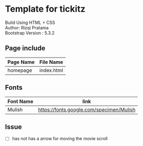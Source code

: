 # Template for tickitz

Build Using HTML + CSS  
Author: Rizqi Pratama  
Bootstrap Version : 5.3.2

## Page include  

**Page Name** | **File Name**
--------------|--------------
homepage      | index.html

## Fonts

**Font Name** | link
--------------|--------------
Mulish        | <https://fonts.google.com/specimen/Mulish>

## Issue

- [ ] has not has a arrow for moving the movie scroll
